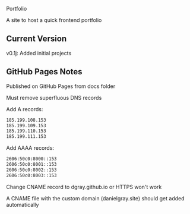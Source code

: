 Portfolio

A site to host a quick frontend portfolio

## Current Version

v0.1j: Added initial projects

## GitHub Pages Notes

Published on GitHub Pages from docs folder

Must remove superfluous DNS records

Add A records:

```bash
185.199.108.153
185.199.109.153
185.199.110.153
185.199.111.153
```

Add AAAA records:

```bash
2606:50c0:8000::153
2606:50c0:8001::153
2606:50c0:8002::153
2606:50c0:8003::153
```

Change CNAME record to dgray.github.io or HTTPS won't work

A CNAME file with the custom domain (danielgray.site) should get added automatically